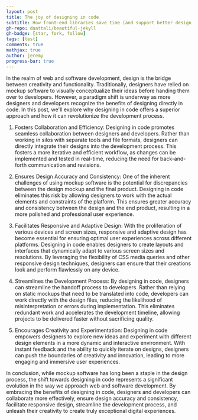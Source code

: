```yaml
---
layout: post
title: The joy of designing in code
subtitle: How front-end libraries save time (and support better design thinking when mocking up sites)
gh-repo: daattali/beautiful-jekyll
gh-badge: [star, fork, follow]
tags: [test]
comments: true
mathjax: true
author: jeremy
progress-bar: true
---
```

In the realm of web and software development, design is the bridge between creativity and functionality. Traditionally, designers have relied on mockup software to visually conceptualize their ideas before handing them over to developers. However, a paradigm shift is underway as more designers and developers recognize the benefits of designing directly in code. In this post, we'll explore why designing in code offers a superior approach and how it can revolutionize the development process.

1. Fosters Collaboration and Efficiency:
    Designing in code promotes seamless collaboration between designers and developers. Rather than working in silos with separate tools and file formats, designers can directly integrate their designs into the development process. This fosters a more iterative and efficient workflow, as changes can be implemented and tested in real-time, reducing the need for back-and-forth communication and revisions.

2. Ensures Design Accuracy and Consistency:
    One of the inherent challenges of using mockup software is the potential for discrepancies between the design mockup and the final product. Designing in code eliminates this risk by allowing designers to work with the actual elements and constraints of the platform. This ensures greater accuracy and consistency between the design and the end product, resulting in a more polished and professional user experience.

3. Facilitates Responsive and Adaptive Design:
    With the proliferation of various devices and screen sizes, responsive and adaptive design has become essential for ensuring optimal user experiences across different platforms. Designing in code enables designers to create layouts and interfaces that dynamically adapt to various screen sizes and resolutions. By leveraging the flexibility of CSS media queries and other responsive design techniques, designers can ensure that their creations look and perform flawlessly on any device.

4. Streamlines the Development Process:
    By designing in code, designers can streamline the handoff process to developers. Rather than relying on static mockups that need to be translated into code, developers can work directly with the design files, reducing the likelihood of misinterpretation or errors during implementation. This eliminates redundant work and accelerates the development timeline, allowing projects to be delivered faster without sacrificing quality.

5. Encourages Creativity and Experimentation:
    Designing in code empowers designers to explore new ideas and experiment with different design elements in a more dynamic and interactive environment. With instant feedback and the ability to quickly iterate on designs, designers can push the boundaries of creativity and innovation, leading to more engaging and immersive user experiences.

In conclusion, while mockup software has long been a staple in the design process, the shift towards designing in code represents a significant evolution in the way we approach web and software development. By embracing the benefits of designing in code, designers and developers can collaborate more effectively, ensure design accuracy and consistency, facilitate responsive design, streamline the development process, and unleash their creativity to create truly exceptional digital experiences.
